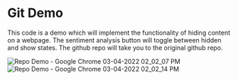 # Git Demo

This code is a demo which will implement the functionality of hiding content on a webpage. The sentiment analysis button will toggle between hidden and show states. The github repo will take you to the original github repo.

![Repo Demo - Google Chrome 03-04-2022 02_02_07 PM](https://user-images.githubusercontent.com/77837972/161419595-f22deb80-d923-40f9-b96a-3db1f18d1094.png)
![Repo Demo - Google Chrome 03-04-2022 02_02_14 PM](https://user-images.githubusercontent.com/77837972/161419597-089b9835-7b78-4025-955a-8cb4d78f0803.png)
